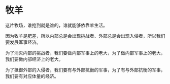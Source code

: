 # 牧羊

这片牧场，谁抢到就是谁的，谁就能够依靠羊生活。

因为牧羊是肥差，所以内部总是会出现挑战者、外部总是会出现入侵者，所以我们要发展军事经济。

为了消灭内部的挑战者，我们要做内部军事上的老大，为了做内部军事上的老大，我们要做内部经济上的老大。

为了抵御外部的入侵者，我们要有与外部抗衡的军事，为了有与外部抗衡的军事，我们要有对应体量的经济。
